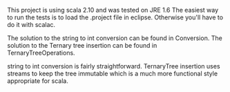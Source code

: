 This project is using scala 2.10 and was tested on JRE 1.6
The easiest way to run the tests is to load the .project file in eclipse. Otherwise you'll have to do it with scalac.

The solution to the string to int conversion can be found in Conversion.
The solution to the Ternary tree insertion can be found in TernaryTreeOperations.


string to int conversion is fairly straightforward.
TernaryTree insertion uses streams to keep the tree immutable which is a much more functional style appropriate for scala. 
